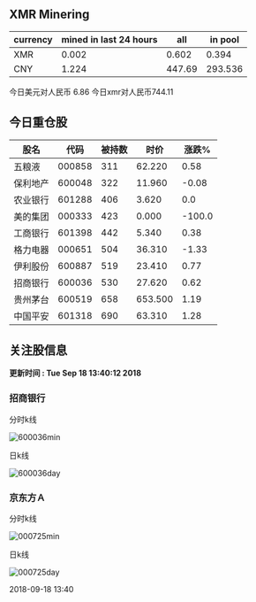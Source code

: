 ## XMR Minering

|currency|mined in last 24 hours|all|in pool|
|---|---|---|---|
|XMR|0.002|0.602|0.394|
|CNY|1.224|447.69|293.536|

今日美元对人民币 6.86	今日xmr对人民币744.11


## 今日重仓股 

|股名|代码|被持数|时价|涨跌%|
|---|---|---|---|---|
|五粮液|000858|311|62.220|0.58|
|保利地产|600048|322|11.960|-0.08|
|农业银行|601288|406|3.620|0.0|
|美的集团|000333|423|0.000|-100.0|
|工商银行|601398|442|5.340|0.38|
|格力电器|000651|504|36.310|-1.33|
|伊利股份|600887|519|23.410|0.77|
|招商银行|600036|530|27.620|0.62|
|贵州茅台|600519|658|653.500|1.19|
|中国平安|601318|690|63.310|1.28|

## 关注股信息
**更新时间 : Tue Sep 18 13:40:12 2018**
### 招商银行 
分时k线

![600036min](http://image.sinajs.cn/newchart/min/n/sh600036.gif)

日k线

![600036day](http://image.sinajs.cn/newchart/daily/n/sh600036.gif)

### 京东方Ａ 
分时k线

![000725min](http://image.sinajs.cn/newchart/min/n/sz000725.gif)

日k线

![000725day](http://image.sinajs.cn/newchart/daily/n/sz000725.gif)

2018-09-18 13:40